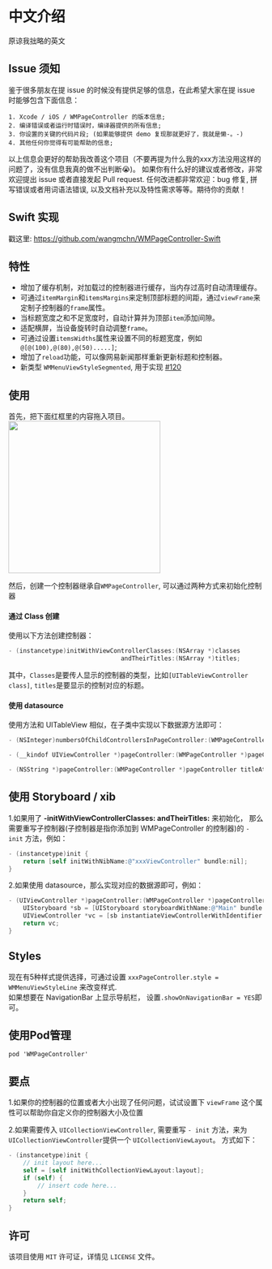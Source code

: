 # 中文介绍
原谅我拙略的英文

## Issue 须知
鉴于很多朋友在提 issue 的时候没有提供足够的信息，在此希望大家在提 issue 时能够包含下面信息：
```
1. Xcode / iOS / WMPageController 的版本信息;
2. 编译错误或者运行时错误时，编译器提供的所有信息;
3. 你设置的关键的代码片段; (如果能够提供 demo 复现那就更好了，我就是懒-。-)
4. 其他任何你觉得有可能帮助的信息;
```
以上信息会更好的帮助我改善这个项目（不要再提为什么我的xxx方法没用这样的问题了，没有信息我真的做不出判断😭)。
如果你有什么好的建议或者修改，非常欢迎提出 issue 或者直接发起 Pull request. 
任何改进都非常欢迎：bug 修复, 拼写错误或者用词语法错误, 以及文档补充以及特性需求等等。期待你的贡献！

## Swift 实现
戳这里: https://github.com/wangmchn/WMPageController-Swift

## 特性
* 增加了缓存机制，对加载过的控制器进行缓存，当内存过高时自动清理缓存。
* 可通过`itemMargin`和`itemsMargins`来定制顶部标题的间距，通过`viewFrame`来定制子控制器的`frame`属性。
* 当标题宽度之和不足宽度时，自动计算并为顶部`item`添加间隙。
* 适配横屏，当设备旋转时自动调整`frame`。
* 可通过设置`itemsWidths`属性来设置不同的标题宽度，例如 `@[@(100),@(80),@(50).....]`;
* 增加了`reload`功能，可以像网易新闻那样重新更新标题和控制器。
* 新类型 `WMMenuViewStyleSegmented`, 用于实现 <a href="https://github.com/wangmchn/WMPageController/issues/120">#120</a>

## 使用
首先，把下面红框里的内容拖入项目。<br>
<img height="300" src="https://github.com/wangmchn/WMPageController/blob/master/WMPageControllerDemo/Code/WMPageController/ScreenShot/guide.png" />

然后，创建一个控制器继承自`WMPageController`, 可以通过两种方式来初始化控制器<br>
#### 通过 Class 创建
使用以下方法创建控制器：
```objective-c
- (instancetype)initWithViewControllerClasses:(NSArray *)classes 
                               andTheirTitles:(NSArray *)titles;
```
其中，`Classes`是要传人显示的控制器的类型，比如`[UITableViewController class]`, `titles`是要显示的控制对应的标题。
#### 使用 datasource
使用方法和 UITableView 相似，在子类中实现以下数据源方法即可：
```objective-c 
- (NSInteger)numbersOfChildControllersInPageController:(WMPageController *)pageController;

- (__kindof UIViewController *)pageController:(WMPageController *)pageController viewControllerAtIndex:(NSInteger)index;

- (NSString *)pageController:(WMPageController *)pageController titleAtIndex:(NSInteger)index;
```

## 使用 Storyboard / xib
1.如果用了 **-initWithViewControllerClasses: andTheirTitles:** 来初始化， 那么需要重写子控制器(子控制器是指你添加到 WMPageController 的控制器)的 `-init` 方法，例如：
```objective-c
- (instancetype)init {
    return [self initWithNibName:@"xxxViewController" bundle:nil];
}
```
2.如果使用 datasource，那么实现对应的数据源即可，例如：
```objective-c
- (UIViewController *)pageController:(WMPageController *)pageController viewControllerAtIndex:(NSInteger)index {
    UIStoryboard *sb = [UIStoryboard storyboardWithName:@"Main" bundle:nil];
    UIViewController *vc = [sb instantiateViewControllerWithIdentifier:@"WMViewController"];
    return vc;
}
```

## Styles
现在有5种样式提供选择，可通过设置 `xxxPageController.style = WMMenuViewStyleLine` 来改变样式.<br>
如果想要在 NavigationBar 上显示导航栏， 设置`.showOnNavigationBar = YES`即可。

## 使用Pod管理
    pod 'WMPageController'

## 要点
1.如果你的控制器的位置或者大小出现了任何问题，试试设置下 `viewFrame` 这个属性可以帮助你自定义你的控制器大小及位置

2.如果需要传入 `UICollectionViewController`, 需要重写 `- init` 方法，来为`UICollectionViewController`提供一个 `UICollectionViewLayout`。
方式如下：
```objective-c
- (instancetype)init {
    // init layout here...
    self = [self initWithCollectionViewLayout:layout];
    if (self) {
        // insert code here...
    }
    return self;
}
```

## 许可
该项目使用 `MIT` 许可证，详情见 `LICENSE` 文件。
